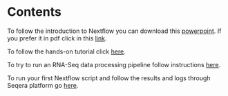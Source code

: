 # Contents

To follow the introduction to Nextflow you can download this [powerpoint](https://github.com/biosustain/dsp_nextflow_training/raw/refs/heads/main/course_contents/IntroNextflowFundamentals.pptx). If you prefer it in pdf click in this [link](https://github.com/biosustain/dsp_nextflow_training/blob/main/course_contents/IntroNextflowFundamentals.pdf).

To follow the hands-on tutorial click [here](https://biosustain.github.io/dsp_nextflow_training/course_contents/Tutorial.html).

To try to run an RNA-Seq data processing pipeline follow instructions [here](https://biosustain.github.io/dsp_nextflow_training/course_contents/RunningRealWorkflow.html).

To run your first Nextflow script and follow the results and logs through Seqera platform go [here](https://biosustain.github.io/dsp_nextflow_training/course_contents/SeqeraPlatform.html).